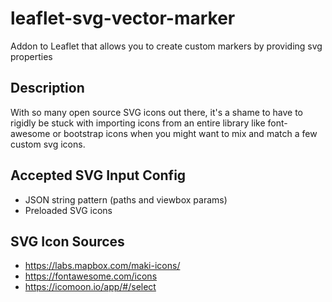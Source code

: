 # leaflet-svg-vector-marker
Addon to Leaflet that allows you to create custom markers by providing svg properties

## Description

With so many open source SVG icons out there, it's a shame to have to rigidly be stuck with importing icons from an entire library like font-awesome or bootstrap icons when you might want to mix and match a few custom svg icons.

## Accepted SVG Input Config

- JSON string pattern (paths and viewbox params)
- Preloaded SVG icons

## SVG Icon Sources

* <https://labs.mapbox.com/maki-icons/>
* <https://fontawesome.com/icons>
* <https://icomoon.io/app/#/select>
